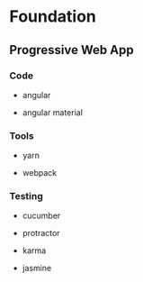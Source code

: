 # Foundation

## Progressive Web App

### Code

+ angular

+ angular material

### Tools

+ yarn

+ webpack



### Testing 

+ cucumber

+ protractor

+ karma

+ jasmine